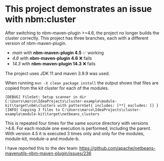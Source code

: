 # This project demonstrates an issue with nbm:cluster

After switching to nbm-maven-plugin >=4.6, the project no longer builds the cluster correctly.
This project has three branches, each with a different version of nbm-maven-plugin.

- *main* with **nbm-maven-plugin 4.5** ✅ working
- *4.6* with **nbm-maven-plugin 4.6** ❌ fails
- *14.3* with **nbm-maven-plugin 14.3** ❌ fails

The project uses JDK 11 and maven 3.9.9 was used.

When running `mvn -X clean package install` the output shows that files are copied from the kit cluster for each of the
modules.

`[DEBUG] FileSet: Setup scanner in dir C:\Users\marco\IdeaProjects\cluster-example\module-kit\target\nbm\clusters with patternSet{ includes: [**] excludes: [] }
[INFO] Copying 3 files to C:\Users\marco\IdeaProjects\cluster-example\module-kit\target\netbeans_clusters`

This is repeated four times for the same source directory with versions >4.6. For each module one execution is
performed, including the parent. With version 4.5 it is executed 3 times only and only for the modules, module-kit,
module-a and module-b. 

I have reported this to the dev team: https://github.com/apache/netbeans-mavenutils-nbm-maven-plugin/issues/236